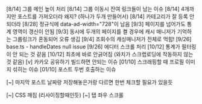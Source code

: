 [8/14] 그룹 메인 높이 처리
[8/14] 그룹 이동시 잔여 링크들이 남는 이슈
[8/14] 4개까지만 포스트를 가져오더라 왜지? (하나가 두개 만들어서)
[8/14] 카테고리가 잘 등록 안되더라
[8/28] 정규식에 data-ad-width="728"이 남음
[9/3] 페이지를 넘어가도 통계 영역이 갱신이 안됨
[9/3] 동시에 두개의 페이지를 켤 경우에 캐시 매니저가 기억하는 그룹링크가 혼동되어 오류 생김
[9/4] 조회수의 캐싱매니저가 전체로 먹힘!
[9/26] base.ts - handleDates null issue
[9/26] 에디터 스크롤 처리
[10/12] 통계가 필터링이 안 되는 것 같음
[10/12] 최초에 바로 안긁어짐 (와치가 스크랩로딩에 작동하지 않는 것 같음)
[v] 카카오 공유하기 빌드하면 안되는 이슈
[01/10] 스크래핑할 때 프로필 이미지 섞히는 이슈
[01/10] 포스트 두번 호출하는 이슈

[~] 마지막 포스트 날짜랑 저장해놓은거랑 다르면 한번 체크할 필요가 있을듯

[~] CSS 깨짐 (리사이징할때인듯)
[~] 탭 좌우 스크롤
